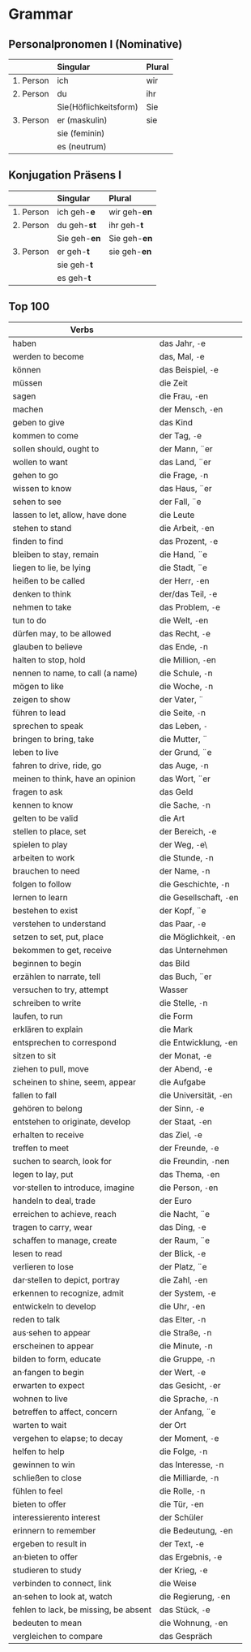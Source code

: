 # Grammar 
## Personalpronomen I (Nominative)

|               | Singular              | Plural|
| ------------- |:----------------------| :-----|
| 1. Person     | ich                   | wir   |
| 2. Person     | du                    | ihr   |
|               | Sie(Höflichkeitsform) | Sie   |
| 3. Person     | er (maskulin)         | sie   |
|               | sie (feminin)         |       |
|               | es (neutrum)          |       |

## Konjugation Präsens I

|               | Singular       | Plural             |
| ------------- |:---------------| :------------------|
| 1. Person     | ich geh-**e**  | wir geh-**en**     |
| 2. Person     | du geh-**st**  | ihr geh-**t**      |
|               | Sie geh-**en** | Sie geh-**en**     |
| 3. Person     | er geh-**t**   | sie geh-**en**     |
|               | sie geh-**t**  |                    |
|               | es geh-**t**   |                    |



## Top 100
| Verbs                                |                           |
| ------------------------------------ |---------------------------|
| haben                                | das Jahr, `-`e            |
| werden to become                     | das, Mal, `-`e            |
| können                               | das Beispiel, `-`e        |
| müssen                               | die Zeit                  | 
| sagen                                | die Frau, `-`en           |
| machen                               | der Mensch, `-`en         |
| geben to give                        | das Kind                  |
| kommen to come                       | der Tag, `-`e             |
| sollen should, ought to              | der Mann, ¨er             |
| wollen to want                       | das Land, ¨er             |
| gehen to go                          | die Frage, `-`n           |
| wissen to know                       | das Haus, ¨er             |
| sehen to see                         | der Fall, ¨e              |
| lassen to let, allow, have done      | die Leute                 |
| stehen to stand                      | die Arbeit, `-`en         |
| finden to find                       | das Prozent, `-`e         |
| bleiben to stay, remain              | die Hand, ¨e              |
| liegen to lie, be lying              | die Stadt, ¨e             |
| heißen to be called                  | der Herr, `-`en           |
| denken to think                      | der/das Teil, `-`e        |
| nehmen to take                       | das Problem, `-`e         |
| tun to do                            | die Welt, `-`en           |
| dürfen may, to be allowed            | das Recht, `-`e           |
| glauben to believe                   | das Ende, `-`n            |
| halten to stop, hold                 | die Million, `-`en        |
| nennen to name, to call (a name)     | die Schule, `-`n          |
| mögen to like                        | die Woche, `-`n           |
| zeigen to show                       | der Vater, ¨              | 
| führen to lead                       | die Seite, `-`n           |
| sprechen to speak                    | das Leben, `-`            |
| bringen to bring, take               | die Mutter, ¨             |
| leben to live                        | der Grund, ¨e             |
| fahren to drive, ride, go            | das Auge, `-`n            |
| meinen to think, have an opinion     | das Wort, ¨er             |
| fragen to ask                        | das Geld                  |
| kennen to know                       | die Sache, `-`n           |
| gelten to be valid                   | die Art                   |
| stellen to place, set                | der Bereich, `-`e         |
| spielen to play                      | der Weg, `-`e\            |
| arbeiten to work                     | die Stunde, `-`n          |
| brauchen to need                     | der Name, `-`n            |
| folgen to follow                     | die Geschichte, `-`n      |
| lernen to learn                      | die Gesellschaft, `-`en   |
| bestehen to exist                    | der Kopf, ¨e              |
| verstehen to understand              | das Paar, `-`e            |
| setzen to set, put, place            | die Möglichkeit, `-`en    |
| bekommen to get, receive             | das Unternehmen           |
| beginnen to begin                    | das Bild                  |
| erzählen to narrate, tell            | das Buch, ¨er             |
| versuchen to try, attempt            | Wasser                    |
| schreiben to write                   | die Stelle, `-`n          |
| laufen, to run                       | die Form                  |
| erklären to explain                  | die Mark                  |
| entsprechen to correspond            | die Entwicklung, `-`en    |
| sitzen to sit                        | der Monat, `-`e           |
| ziehen to pull, move                 | der Abend, `-`e           |
| scheinen to shine, seem, appear      | die Aufgabe               |
| fallen to fall                       | die Universität, `-`en    |
| gehören to belong                    | der Sinn, `-`e            |
| entstehen to originate, develop      | der Staat, `-`en          |
| erhalten to receive                  | das Ziel, `-`e            |
| treffen to meet                      | der Freunde, `-`e         |
| suchen to search, look for           | die Freundin, `-`nen      |
| legen to lay, put                    | das Thema, `-`en          |
| vor·stellen to introduce, imagine    | die Person, `-`en         |
| handeln to deal, trade               | der Euro                  |
| erreichen to achieve, reach          | die Nacht, ¨e             |
| tragen to carry, wear                | das Ding, `-`e            |
| schaffen to manage, create           | der Raum, ¨e              |
| lesen to read                        | der Blick, `-`e           |
| verlieren to lose                    | der Platz, ¨e             |
| dar·stellen to depict, portray       | die Zahl, `-`en           |
| erkennen to recognize, admit         | der System, `-`e          |
| entwickeln to develop                | die Uhr, `-`en            |
| reden to talk                        | das Elter, `-`n           |
| aus·sehen to appear                  | die Straße, `-`n          |
| erscheinen to appear                 | die Minute, `-`n          |
| bilden to form, educate              | die Gruppe, `-`n          |
| an·fangen to begin                   | der Wert, `-`e            | 
| erwarten to expect                   | das Gesicht, `-`er        |
| wohnen to live                       | die Sprache, `-`n         |
| betreffen to affect, concern         | der Anfang, ¨e            |
| warten to wait                       | der Ort                   |
| vergehen to elapse; to decay         | der Moment, `-`e          |
| helfen to help                       | die Folge, `-`n           |
| gewinnen to win                      | das Interesse, `-`n       |
| schließen to close                   | die Milliarde, `-`n       |
| fühlen to feel                       | die Rolle, `-`n           |
| bieten to offer                      | die Tür, `-`en            |
| interessierento interest             | der Schüler               |
| erinnern to remember                 | die Bedeutung, `-`en      |
| ergeben to result in                 | der Text, `-`e            |
| an·bieten to offer                   | das Ergebnis, `-`e        |
| studieren to study                   | der Krieg, `-`e           |
| verbinden to connect, link           | die Weise                 |
| an·sehen to look at, watch           | die Regierung, `-`en      |
| fehlen to lack, be missing, be absent| das Stück, `-`e           |
| bedeuten to mean                     | die Wohnung, `-`en        |
| vergleichen to compare               | das Gespräch              | 
